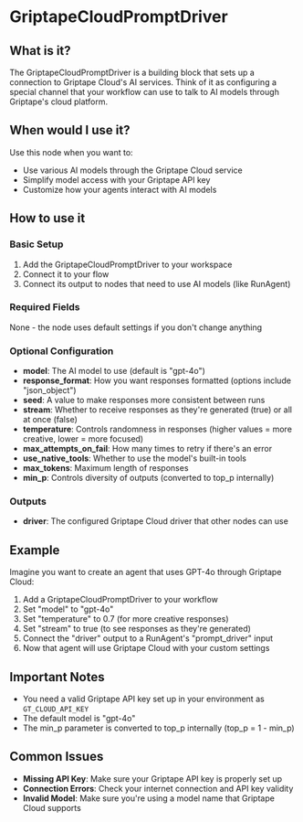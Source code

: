 # GriptapeCloudPromptDriver

## What is it?

The GriptapeCloudPromptDriver is a building block that sets up a connection to Griptape Cloud's AI services. Think of it as configuring a special channel that your workflow can use to talk to AI models through Griptape's cloud platform.

## When would I use it?

Use this node when you want to:

- Use various AI models through the Griptape Cloud service
- Simplify model access with your Griptape API key
- Customize how your agents interact with AI models

## How to use it

### Basic Setup

1. Add the GriptapeCloudPromptDriver to your workspace
1. Connect it to your flow
1. Connect its output to nodes that need to use AI models (like RunAgent)

### Required Fields

None - the node uses default settings if you don't change anything

### Optional Configuration

- **model**: The AI model to use (default is "gpt-4o")
- **response_format**: How you want responses formatted (options include "json_object")
- **seed**: A value to make responses more consistent between runs
- **stream**: Whether to receive responses as they're generated (true) or all at once (false)
- **temperature**: Controls randomness in responses (higher values = more creative, lower = more focused)
- **max_attempts_on_fail**: How many times to retry if there's an error
- **use_native_tools**: Whether to use the model's built-in tools
- **max_tokens**: Maximum length of responses
- **min_p**: Controls diversity of outputs (converted to top_p internally)

### Outputs

- **driver**: The configured Griptape Cloud driver that other nodes can use

## Example

Imagine you want to create an agent that uses GPT-4o through Griptape Cloud:

1. Add a GriptapeCloudPromptDriver to your workflow
1. Set "model" to "gpt-4o"
1. Set "temperature" to 0.7 (for more creative responses)
1. Set "stream" to true (to see responses as they're generated)
1. Connect the "driver" output to a RunAgent's "prompt_driver" input
1. Now that agent will use Griptape Cloud with your custom settings

## Important Notes

- You need a valid Griptape API key set up in your environment as `GT_CLOUD_API_KEY`
- The default model is "gpt-4o"
- The min_p parameter is converted to top_p internally (top_p = 1 - min_p)

## Common Issues

- **Missing API Key**: Make sure your Griptape API key is properly set up
- **Connection Errors**: Check your internet connection and API key validity
- **Invalid Model**: Make sure you're using a model name that Griptape Cloud supports

